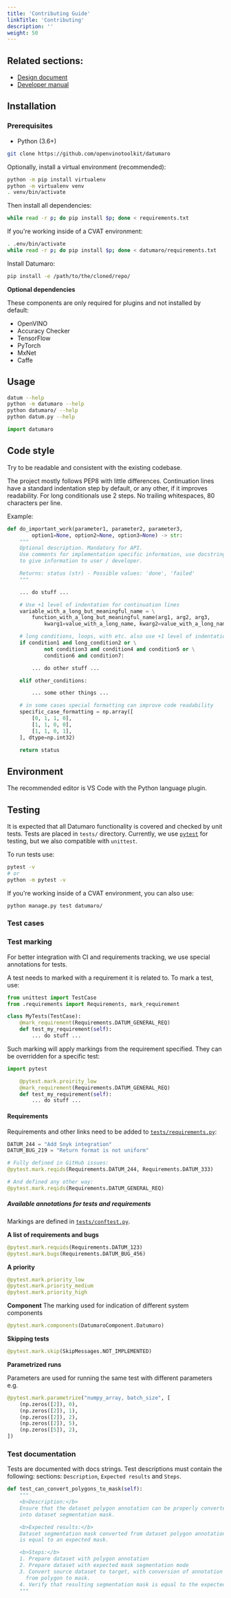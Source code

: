 ```yaml
---
title: 'Contributing Guide'
linkTitle: 'Contributing'
description: ''
weight: 50
---
```


## Related sections:

- [Design document](/docs/design/)
- [Developer manual](/docs/developer-manual/)

## Installation

### Prerequisites

- Python (3.6+)

``` bash
git clone https://github.com/openvinotoolkit/datumaro
```

Optionally, install a virtual environment (recommended):

``` bash
python -m pip install virtualenv
python -m virtualenv venv
. venv/bin/activate
```

Then install all dependencies:

``` bash
while read -r p; do pip install $p; done < requirements.txt
```

If you're working inside of a CVAT environment:
``` bash
. .env/bin/activate
while read -r p; do pip install $p; done < datumaro/requirements.txt
```

Install Datumaro:
``` bash
pip install -e /path/to/the/cloned/repo/
```

**Optional dependencies**

These components are only required for plugins and not installed by default:

- OpenVINO
- Accuracy Checker
- TensorFlow
- PyTorch
- MxNet
- Caffe

## Usage

``` bash
datum --help
python -m datumaro --help
python datumaro/ --help
python datum.py --help
```

``` python
import datumaro
```

## Code style

Try to be readable and consistent with the existing codebase.

The project mostly follows PEP8 with little differences.
Continuation lines have a standard indentation step by default,
or any other, if it improves readability. For long conditionals use 2 steps.
No trailing whitespaces, 80 characters per line.

Example:

```python
def do_important_work(parameter1, parameter2, parameter3,
        option1=None, option2=None, option3=None) -> str:
    """
    Optional description. Mandatory for API.
    Use comments for implementation specific information, use docstrings
    to give information to user / developer.

    Returns: status (str) - Possible values: 'done', 'failed'
    """

    ... do stuff ...

    # Use +1 level of indentation for continuation lines
    variable_with_a_long_but_meaningful_name = \
        function_with_a_long_but_meaningful_name(arg1, arg2, arg3,
            kwarg1=value_with_a_long_name, kwarg2=value_with_a_long_name)

    # long conditions, loops, with etc. also use +1 level of indentation
    if condition1 and long_condition2 or \
            not condition3 and condition4 and condition5 or \
            condition6 and condition7:

        ... do other stuff ...

    elif other_conditions:

        ... some other things ...

    # in some cases special formatting can improve code readability
    specific_case_formatting = np.array([
        [0, 1, 1, 0],
        [1, 1, 0, 0],
        [1, 1, 0, 1],
    ], dtype=np.int32)

    return status
```

## Environment

The recommended editor is VS Code with the Python language plugin.

## Testing <a id="testing"></a>

It is expected that all Datumaro functionality is covered and checked by
unit tests. Tests are placed in `tests/` directory.
Currently, we use [`pytest`](https://docs.pytest.org/) for testing, but we
also compatible with `unittest`.

To run tests use:

``` bash
pytest -v
# or
python -m pytest -v
```

If you're working inside of a CVAT environment, you can also use:

``` bash
python manage.py test datumaro/
```


### Test cases <a id="Test_case_description"></a>

### Test marking <a id="Test_marking"></a>

For better integration with CI and requirements tracking,
we use special annotations for tests.

A test needs to marked with a requirement it is related to. To mark a test, use:

```python
from unittest import TestCase
from .requirements import Requirements, mark_requirement

class MyTests(TestCase):
    @mark_requirement(Requirements.DATUM_GENERAL_REQ)
    def test_my_requirement(self):
        ... do stuff ...
```

Such marking will apply markings from the requirement specified.
They can be overridden for a specific test:

```python
import pytest

    @pytest.mark.proirity_low
    @mark_requirement(Requirements.DATUM_GENERAL_REQ)
    def test_my_requirement(self):
        ... do stuff ...
```

#### Requirements <a id="Requirements"></a>

Requirements and other links need to be added to [`tests/requirements.py`](https://github.com/openvinotoolkit/datumaro/tree/develop/tests/requirements.py):

```python
DATUM_244 = "Add Snyk integration"
DATUM_BUG_219 = "Return format is not uniform"
```

```python
# Fully defined in GitHub issues:
@pytest.mark.reqids(Requirements.DATUM_244, Requirements.DATUM_333)

# And defined any other way:
@pytest.mark.reqids(Requirements.DATUM_GENERAL_REQ)
```


##### Available annotations for tests and requirements

Markings are defined in [`tests/conftest.py`](https://github.com/openvinotoolkit/datumaro/tree/develop/tests/conftest.py).

**A list of requirements and bugs**
```python
@pytest.mark.requids(Requirements.DATUM_123)
@pytest.mark.bugs(Requirements.DATUM_BUG_456)
```

**A priority**
```python
@pytest.mark.priority_low
@pytest.mark.priority_medium
@pytest.mark.priority_high
```

**Component**
The marking used for indication of different system components

```python
@pytest.mark.components(DatumaroComponent.Datumaro)
```

**Skipping tests**

```python
@pytest.mark.skip(SkipMessages.NOT_IMPLEMENTED)
```

**Parametrized runs**

Parameters are used for running the same test with different parameters e.g.

```python
@pytest.mark.parametrize("numpy_array, batch_size", [
    (np.zeros([2]), 0),
    (np.zeros([2]), 1),
    (np.zeros([2]), 2),
    (np.zeros([2]), 5),
    (np.zeros([5]), 2),
])
```

### Test documentation <a id="TestDoc"></a>

Tests are documented with docs strings. Test descriptions must contain
the following: sections: `Description`, `Expected results` and `Steps`.

```python
def test_can_convert_polygons_to_mask(self):
    """
    <b>Description:</b>
    Ensure that the dataset polygon annotation can be properly converted
    into dataset segmentation mask.

    <b>Expected results:</b>
    Dataset segmentation mask converted from dataset polygon annotation
    is equal to an expected mask.

    <b>Steps:</b>
    1. Prepare dataset with polygon annotation
    2. Prepare dataset with expected mask segmentation mode
    3. Convert source dataset to target, with conversion of annotation
      from polygon to mask.
    4. Verify that resulting segmentation mask is equal to the expected mask.
    """
```
